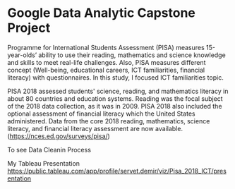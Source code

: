 # Google Data Analytic Capstone Project 
  
Programme for International Students Assessment (PISA) measures 15-year-olds’ ability to use their reading, mathematics and science knowledge and skills to meet real-life challenges. Also, PISA measures different concept (Well-being, educational careers, ICT familiarities, financial literacy) with questionnaires. 
In this study, I focused ICT familiarities topic.  

PISA 2018 assessed students' science, reading, and mathematics literacy in about 80 countries and education systems. Reading was the focal subject of the 2018 data collection, as it was in 2009. PISA 2018 also included the optional assessment of financial literacy which the United States administered. Data from the core 2018 reading, mathematics, science literacy, and financial literacy assessment are now available.
(https://nces.ed.gov/surveys/pisa/)

To see Data Cleanin Process 

My Tableau Presentation
https://public.tableau.com/app/profile/servet.demir/viz/Pisa_2018_ICT/presentation
